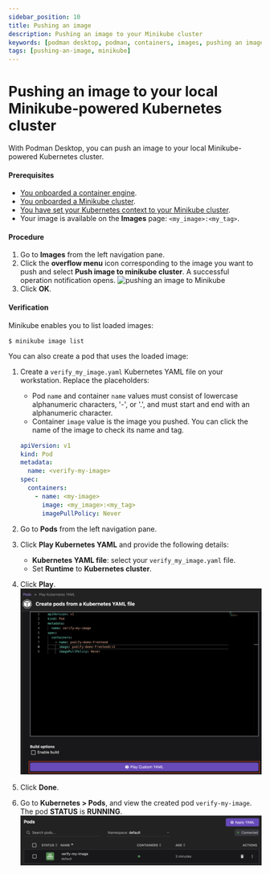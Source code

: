 ```yaml
---
sidebar_position: 10
title: Pushing an image
description: Pushing an image to your Minikube cluster
keywords: [podman desktop, podman, containers, images, pushing an image, kubernetes]
tags: [pushing-an-image, minikube]
---
```


# Pushing an image to your local Minikube-powered Kubernetes cluster

With Podman Desktop, you can push an image to your local Minikube-powered Kubernetes cluster.

#### Prerequisites

- [You onboarded a container engine](/docs/containers).
- [You onboarded a Minikube cluster](/docs/minikube).
- [You have set your Kubernetes context to your Minikube cluster](/docs/minikube/working-with-your-local-minikube-cluster).
- Your image is available on the **Images** page: `<my_image>:<my_tag>`.

#### Procedure

1. Go to **Images** from the left navigation pane.
1. Click the **overflow menu** icon corresponding to the image you want to push and select **Push image to minikube cluster**. A successful operation notification opens.
   ![pushing an image to Minikube](img/push-image-to-minikube.png)
1. Click **OK**.

#### Verification

Minikube enables you to list loaded images:

```command
$ minikube image list
```

You can also create a pod that uses the loaded image:

1. Create a `verify_my_image.yaml` Kubernetes YAML file on your workstation.
   Replace the placeholders:
   - Pod `name` and container `name` values must consist of lowercase alphanumeric characters, '-', or '.', and must start and end with an alphanumeric character.
   - Container `image` value is the image you pushed. You can click the name of the image to check its name and tag.

   ```yaml
   apiVersion: v1
   kind: Pod
   metadata:
     name: <verify-my-image>
   spec:
     containers:
       - name: <my-image>
         image: <my_image>:<my_tag>
         imagePullPolicy: Never
   ```

1. Go to **Pods** from the left navigation pane.
1. Click **Play Kubernetes YAML** and provide the following details:
   - **Kubernetes YAML file**: select your `verify_my_image.yaml` file.
   - Set **Runtime** to **Kubernetes cluster**.
1. Click **Play**.
   ![play a Kubernetes YAML](img/create-pod-from-kube-yaml.png)
1. Click **Done**.
1. Go to **Kubernetes > Pods**, and view the created pod `verify-my-image`. The pod **STATUS** is **RUNNING**.
   ![play a Kubernetes YAML](img/verify-my-image-pod-running.png)
